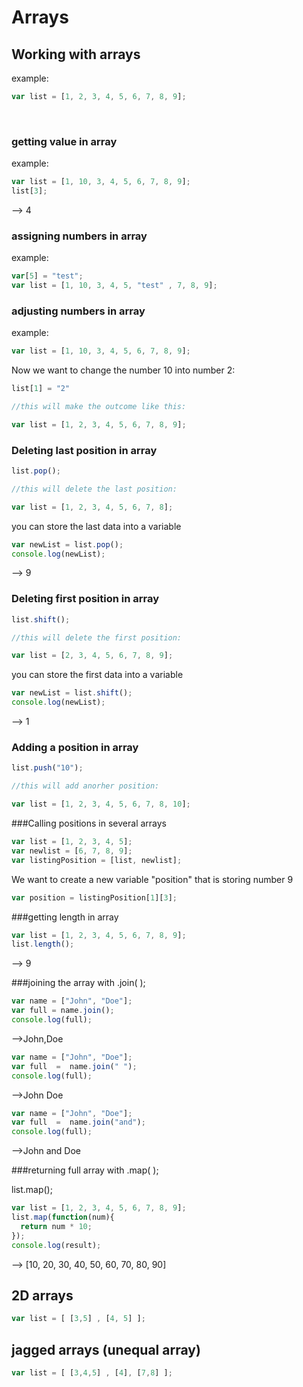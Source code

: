 # Arrays


## Working with arrays

example: 

```js
var list = [1, 2, 3, 4, 5, 6, 7, 8, 9];
```
<br>

### getting value in array

example: 

```js
var list = [1, 10, 3, 4, 5, 6, 7, 8, 9]; 
list[3];
```
--> 4

### assigning numbers in array


example: 

```js
var[5] = "test";
var list = [1, 10, 3, 4, 5, "test" , 7, 8, 9]; 
```

### adjusting numbers in array



example: 

```js
var list = [1, 10, 3, 4, 5, 6, 7, 8, 9]; 
```
Now we want to change the number 10 into number 2:

```js
list[1] = "2"

//this will make the outcome like this: 

var list = [1, 2, 3, 4, 5, 6, 7, 8, 9];
```

### Deleting last position in array

```js
list.pop();

//this will delete the last position: 

var list = [1, 2, 3, 4, 5, 6, 7, 8];
```
you can store the last data into a variable

```js
var newList = list.pop();
console.log(newList);
```
 --> 9
### Deleting first position in array

```js
list.shift();

//this will delete the first position: 

var list = [2, 3, 4, 5, 6, 7, 8, 9];
```
you can store the first data into a variable

```js
var newList = list.shift();
console.log(newList);
```
 --> 1

### Adding a position in array

```js
list.push("10");

//this will add anorher position: 

var list = [1, 2, 3, 4, 5, 6, 7, 8, 10];
```

###Calling positions in several arrays

```js
var list = [1, 2, 3, 4, 5];
var newlist = [6, 7, 8, 9];
var listingPosition = [list, newlist];
```
We want to create a new variable "position" that is storing number 9

```js
var position = listingPosition[1][3];
```

###getting length in array

```js
var list = [1, 2, 3, 4, 5, 6, 7, 8, 9];
list.length();
```
--> 9

###joining the array with .join( );

```js
var name = ["John", "Doe"];
var full = name.join();
console.log(full);
```
-->John,Doe
```js
var name = ["John", "Doe"];
var full  =  name.join(" ");
console.log(full);
```
-->John Doe

```js
var name = ["John", "Doe"];
var full  =  name.join("and");
console.log(full);
```
-->John and Doe


###returning full array with .map( );

list.map();

```js
var list = [1, 2, 3, 4, 5, 6, 7, 8, 9]; 
list.map(function(num){
  return num * 10; 
});
console.log(result); 
```
--> [10, 20, 30, 40, 50, 60, 70, 80, 90]

## 2D arrays

```js
var list = [ [3,5] , [4, 5] ];
```


## jagged arrays (unequal array)

```js
var list = [ [3,4,5] , [4], [7,8] ];
```




